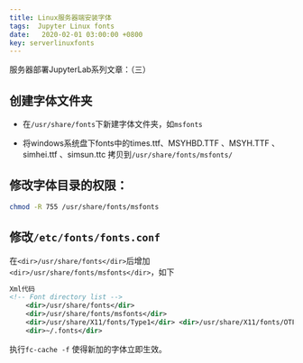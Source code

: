 ```yaml
---
title: Linux服务器端安装字体
tags:  Jupyter Linux fonts
date:   2020-02-01 03:00:00 +0800
key: serverlinuxfonts
---
```

服务器部署JupyterLab系列文章：（三）

<!--more-->
## 创建字体文件夹

* 在`/usr/share/fonts`下新建字体文件夹，如`msfonts`


* 将windows系统盘下fonts中的times.ttf、MSYHBD.TTF 、MSYH.TTF 、simhei.ttf 、simsun.ttc 拷贝到`/usr/share/fonts/msfonts/`

## 修改字体目录的权限：
~~~bash
chmod -R 755 /usr/share/fonts/msfonts
~~~

## 修改`/etc/fonts/fonts.conf`

在`<dir>/usr/share/fonts</dir>`后增加`<dir>/usr/share/fonts/msfonts</dir>`，如下
~~~xml
Xml代码 
<!-- Font directory list -->  
    <dir>/usr/share/fonts</dir>  
    <dir>/usr/share/fonts/msfonts</dir>  
    <dir>/usr/share/X11/fonts/Type1</dir> <dir>/usr/share/X11/fonts/OTF</dir>  
    <dir>~/.fonts</dir>  
~~~
执行`fc-cache -f` 使得新加的字体立即生效。